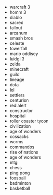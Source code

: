 * warcraft 3
* homm 3
* diablo
* sacred
* fallout
* arcanum
* smash bros
* celeste
* towerfall
* mario oddisey
* luidgi 3
* zelda
* minecraft
* guild
* lineage
* dota
* lol
* settlers
* centurion
* red alert
* constructor
* hospital
* roller coaster tycon
* civilization
* age of wonders
* cossacks
* worms
* commandos
* rise of nations
* age of wonders
* mtg
* chess
* ping pong
* foosball
* badminton
* basketball
